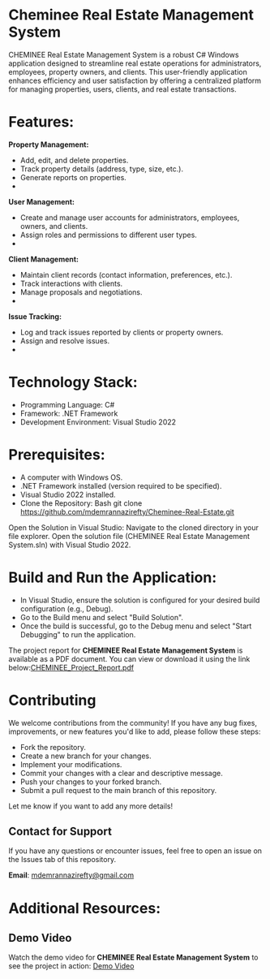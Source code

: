 # Cheminee Real Estate Management System

CHEMINEE Real Estate Management System is a robust C# Windows application designed to streamline real estate operations for administrators, employees, property owners, and clients. This user-friendly application enhances efficiency and user satisfaction by offering a centralized platform for managing properties, users, clients, and real estate transactions.

# Features:

**Property Management:**
- Add, edit, and delete properties.
- Track property details (address, type, size, etc.).
- Generate reports on properties.
- 
**User Management:**
- Create and manage user accounts for administrators, employees, owners, and clients.
- Assign roles and permissions to different user types.
- 
**Client Management:**
- Maintain client records (contact information, preferences, etc.).
- Track interactions with clients.
- Manage proposals and negotiations.
- 
**Issue Tracking:**
- Log and track issues reported by clients or property owners.
- Assign and resolve issues.
- 
# Technology Stack:
- Programming Language: C#
- Framework: .NET Framework
- Development Environment: Visual Studio 2022

# Prerequisites:
- A computer with Windows OS.
- .NET Framework installed (version required to be specified).
- Visual Studio 2022 installed.
- Clone the Repository:
Bash
git clone https://github.com/mdemrannazirefty/Cheminee-Real-Estate.git

Open the Solution in Visual Studio:
Navigate to the cloned directory in your file explorer.
Open the solution file (CHEMINEE Real Estate Management System.sln) with Visual Studio 2022.

# Build and Run the Application:

- In Visual Studio, ensure the solution is configured for your desired build configuration (e.g., Debug).
- Go to the Build menu and select "Build Solution".
- Once the build is successful, go to the Debug menu and select "Start Debugging" to run the application.

The project report for **CHEMINEE Real Estate Management System** is available as a PDF document. You can view or download it using the link below:[CHEMINEE_Project_Report.pdf](https://github.com/mdemrannazirefty/Cheminee-Real-Estate/blob/main/CHEMINEE_Project_Report.pdf)

# Contributing
We welcome contributions from the community! If you have any bug fixes, improvements, or new features you'd like to add, please follow these steps:

- Fork the repository.
- Create a new branch for your changes.
- Implement your modifications.
- Commit your changes with a clear and descriptive message.
- Push your changes to your forked branch.
- Submit a pull request to the main branch of this repository.

Let me know if you want to add any more details!

## Contact for Support

If you have any questions or encounter issues, feel free to open an issue on the Issues tab of this repository.

**Email**: [mdemrannazirefty@gmail.com](mailto:mdemrannazirefty@gmail.com)

# Additional Resources:
## Demo Video

Watch the demo video for **CHEMINEE Real Estate Management System** to see the project in action:
[Demo Video](https://www.youtube.com/watch?v=VsQg7HlJ2N0&t=247s)



